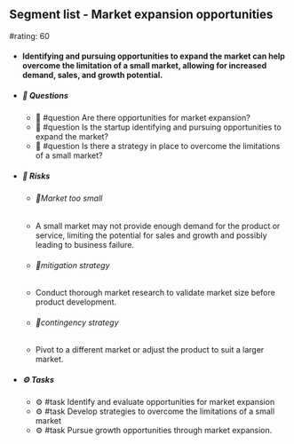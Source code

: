 ## Segment list - Market expansion opportunities
#rating: 60
- #### Identifying and pursuing opportunities to expand the market can help overcome the limitation of a small market, allowing for increased demand, sales, and growth potential.
- ##### 💭 Questions
  - 💭 #question Are there opportunities for market expansion?
  - 💭 #question Is the startup identifying and pursuing opportunities to expand the market?
  - 💭 #question Is there a strategy in place to overcome the limitations of a small market?
- ##### 🚨 Risks
  - ###### 🚨Market too small
  - A small market may not provide enough demand for the product or service, limiting the potential for sales and growth and possibly leading to business failure.
  - ###### 🚨mitigation strategy
  - Conduct thorough market research to validate market size before product development.
  - ###### 🚨contingency strategy
  - Pivot to a different market or adjust the product to suit a larger market.
- ##### ⚙️ Tasks
  - ⚙️ #task Identify and evaluate opportunities for market expansion
  - ⚙️ #task  Develop strategies to overcome the limitations of a small market
  - ⚙️ #task  Pursue growth opportunities through market expansion.


